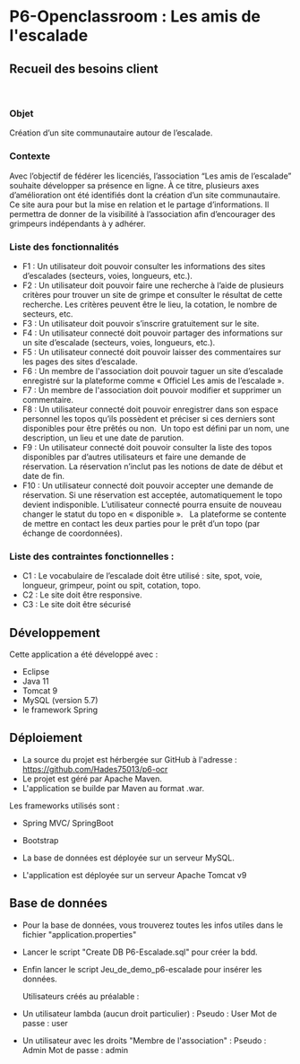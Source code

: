# P6-Openclassroom : Les amis de l'escalade

## Recueil des besoins client 
  
### Objet
  Création d’un site communautaire autour de l’escalade.   
  
### Contexte  
  Avec l’objectif de fédérer les licenciés, l’association “Les amis de l’escalade” souhaite développer sa présence en ligne. 
  À ce titre, plusieurs axes d’amélioration ont été identifiés dont la création d’un site communautaire.  
  Ce site aura pour but la mise en relation et le partage d’informations. Il permettra de donner de la visibilité à l’association 
  afin d’encourager des grimpeurs indépendants à y adhérer. 
### Liste des fonctionnalités   
  - F1 : Un utilisateur doit pouvoir consulter les informations des sites d’escalades (secteurs, voies, longueurs, etc.).    
  - F2 : Un utilisateur doit pouvoir faire une recherche à l’aide de plusieurs critères pour trouver un site de grimpe et 
  consulter le résultat de cette recherche. Les critères peuvent être le lieu, la cotation, le nombre de secteurs, etc.    
  - F3 : Un utilisateur doit pouvoir s’inscrire gratuitement sur le site.    
  - F4 : Un utilisateur connecté doit pouvoir partager des informations sur un site d’escalade (secteurs, voies, longueurs, etc.).    
  - F5 : Un utilisateur connecté doit pouvoir laisser des commentaires sur les pages des sites d’escalade.    
  - F6 : Un membre de l'association doit pouvoir taguer un site d’escalade enregistré sur la plateforme 
  comme « Officiel Les amis de l’escalade ».    
  - F7 : Un membre de l'association doit pouvoir modifier et supprimer un commentaire.    
  - F8 : Un utilisateur connecté doit pouvoir enregistrer dans son espace personnel les topos qu’ils possèdent et préciser 
  si ces derniers sont disponibles pour être prêtés ou non.  Un topo est défini par un nom, une description, un lieu et une date de parution.    
  - F9 : Un utilisateur connecté doit pouvoir consulter la liste des topos disponibles par d’autres utilisateurs et faire 
  une demande de réservation. La réservation n’inclut pas les notions de date de début et date de fin. 
  - F10 : Un utilisateur connecté doit pouvoir accepter une demande de réservation. Si une réservation est acceptée, 
  automatiquement le topo devient indisponible. L’utilisateur connecté pourra ensuite de nouveau changer le statut du topo en « disponible ».   
  La plateforme se contente de mettre en contact les deux parties pour le prêt d’un topo (par échange de coordonnées). 
  
### Liste des contraintes fonctionnelles :    
  - C1 : Le vocabulaire de l’escalade doit être utilisé : site, spot, voie, longueur, grimpeur, point ou spit, cotation, topo.    
  - C2 : Le site doit être responsive.    
  - C3 : Le site doit être sécurisé


## Développement

Cette application a été développé avec :
- Eclipse
- Java 11
- Tomcat 9
- MySQL (version 5.7)
- le framework Spring 


## Déploiement

* La source du projet est hérbergée sur GitHub à l'adresse : https://github.com/Hades75013/p6-ocr
* Le projet est géré par Apache Maven.
* L'application se builde par Maven au format .war.

Les frameworks utilisés sont : 
* Spring MVC/ SpringBoot
* Bootstrap

* La base de données est déployée sur un serveur MySQL.
* L'application est déployée sur un serveur Apache Tomcat v9


## Base de données

* Pour la base de données, vous trouverez toutes les infos utiles dans le fichier "application.properties"
* Lancer le script "Create DB P6-Escalade.sql" pour créer la bdd.
* Enfin lancer le script Jeu_de_demo_p6-escalade pour insérer les données.

  Utilisateurs créés au préalable : 
* Un utilisateur lambda (aucun droit particulier) : 
  Pseudo : User
  Mot de passe : user
* Un utilisateur avec les droits "Membre de l'association" : 
  Pseudo : Admin
  Mot de passe : admin
